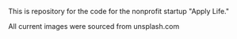 This is repository for the code for the nonprofit startup "Apply Life."

All current images were sourced from unsplash.com



